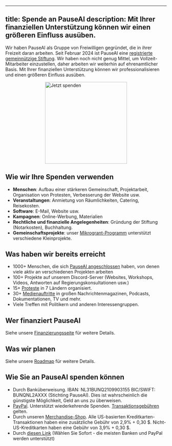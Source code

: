 

---
title: Spende an PauseAI
description: Mit Ihrer finanziellen Unterstützung können wir einen größeren Einfluss ausüben.
---

Wir haben PauseAI als Gruppe von Freiwilligen gegründet, die in ihrer Freizeit daran arbeiten.
Seit Februar 2024 ist PauseAI eine [registrierte gemeinnützige Stiftung](/legal).
Wir haben noch nicht genug Mittel, um Vollzeit-Mitarbeiter einzustellen, daher arbeiten wir weiterhin auf ehrenamtlicher Basis.
Mit Ihrer finanziellen Unterstützung können wir professionalisieren und einen größeren Einfluss ausüben.

<div style="display: flex; justify-content: center;" ><a href="https://www.paypal.com/donate/?hosted_button_id=4TWZXY62EM5VE"><img src="/PayPal.svg" alt="Jetzt spenden" width="256" /></a></div>

## Wie wir Ihre Spenden verwenden

- **Menschen**: Aufbau einer stärkeren Gemeinschaft, Projektarbeit, Organisation von Protesten, Verbesserung der Website usw.
- **Veranstaltungen**: Anmietung von Räumlichkeiten, Catering, Reisekosten.
- **Software**: E-Mail, Website usw.
- **Kampagnen**: Online-Werbung, Materialien
- **Rechtliche und finanzielle Angelegenheiten**: Gründung der Stiftung (Notarkosten), Buchhaltung.
- **Gemeinschaftsprojekte**: unser [Mikrogrant-Programm](/microgrants) unterstützt verschiedene Kleinprojekte.

## Was haben wir bereits erreicht

- 1000+ Menschen, die sich [PauseAI angeschlossen](/join) haben, von denen viele aktiv an verschiedenen Projekten arbeiten
- 100+ Projekte auf unserem Discord-Server (Websites, Workshops, Videos, Antworten auf Regierungskonsultationen usw.)
- 15+ [Proteste](/protests) in 7 Ländern organisiert.
- 30+ [Medienauftritte](/press) in großen Nachrichtenmagazinen, Podcasts, Dokumentationen, TV und mehr.
- Viele Treffen mit Politikern und anderen Interessengruppen.

## Wer finanziert PauseAI

Siehe unsere [Finanzierungsseite](/funding) für weitere Details.

## Was wir planen

Siehe unsere [Roadmap](/roadmap) für weitere Details.

## Wie Sie an PauseAI spenden können

- Durch Banküberweisung. IBAN: NL31BUNQ2109903155 BIC/SWIFT: BUNQNL2AXXX (Stichting PauseAI). Dies ist wahrscheinlich die günstigste Möglichkeit, Geld an uns zu überweisen.
- [PayPal](https://www.paypal.com/donate/?hosted_button_id=4TWZXY62EM5VE). Unterstützt wiederkehrende Spenden. [Transaktionsgebühren](https://www.paypal.com/webapps/mpp/merchant-fees) gelten.
- Durch unseren [Merchandise-Shop](https://pauseai-shop.fourthwall.com/). Alle US-basierten Kreditkarten-Transaktionen haben eine zusätzliche Gebühr von 2,9% + 0,30 $. Nicht-US-Kreditkarten haben eine Gebühr von 3,9% + 0,30 $.
- Durch [diesen Link](https://bunq.me/pauseai) (Wählen Sie Sofort - die meisten Banken und PayPal werden unterstützt)
